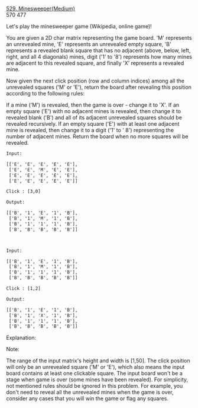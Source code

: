 [529. Minesweeper(Medium)](https://leetcode.com/problems/minesweeper/)  
570 477

Let's play the minesweeper game (Wikipedia, online game)!

You are given a 2D char matrix representing the game board. 'M' represents an unrevealed mine, 'E' represents an
unrevealed empty square, 'B' represents a revealed blank square that has no adjacent (above, below, left, right, and all
4 diagonals) mines, digit ('1' to '8') represents how many mines are adjacent to this revealed square, and finally 'X'
represents a revealed mine.

Now given the next click position (row and column indices) among all the unrevealed squares ('M' or 'E'), return the
board after revealing this position according to the following rules:

If a mine ('M') is revealed, then the game is over - change it to 'X'. If an empty square ('E') with no adjacent mines
is revealed, then change it to revealed blank ('B') and all of its adjacent unrevealed squares should be revealed
recursively. If an empty square ('E') with at least one adjacent mine is revealed, then change it to a digit ('1' to '
8') representing the number of adjacent mines. Return the board when no more squares will be revealed.

```html
Input: 

[['E', 'E', 'E', 'E', 'E'],
 ['E', 'E', 'M', 'E', 'E'],
 ['E', 'E', 'E', 'E', 'E'],
 ['E', 'E', 'E', 'E', 'E']]

Click : [3,0]

Output: 

[['B', '1', 'E', '1', 'B'],
 ['B', '1', 'M', '1', 'B'],
 ['B', '1', '1', '1', 'B'],
 ['B', 'B', 'B', 'B', 'B']]



Input: 

[['B', '1', 'E', '1', 'B'],
 ['B', '1', 'M', '1', 'B'],
 ['B', '1', '1', '1', 'B'],
 ['B', 'B', 'B', 'B', 'B']]

Click : [1,2]

Output: 

[['B', '1', 'E', '1', 'B'],
 ['B', '1', 'X', '1', 'B'],
 ['B', '1', '1', '1', 'B'],
 ['B', 'B', 'B', 'B', 'B']]
```

Explanation:

Note:

The range of the input matrix's height and width is [1,50]. The click position will only be an unrevealed square ('M'
or 'E'), which also means the input board contains at least one clickable square. The input board won't be a stage when
game is over (some mines have been revealed). For simplicity, not mentioned rules should be ignored in this problem. For
example, you don't need to reveal all the unrevealed mines when the game is over, consider any cases that you will win
the game or flag any squares.